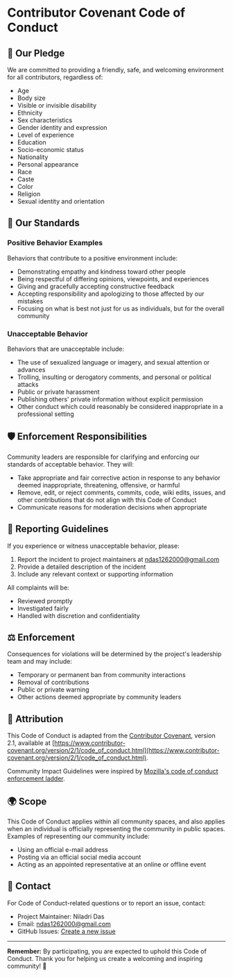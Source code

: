 # Contributor Covenant Code of Conduct

## 🤝 Our Pledge

We are committed to providing a friendly, safe, and welcoming environment for all contributors, regardless of:

- Age
- Body size
- Visible or invisible disability
- Ethnicity
- Sex characteristics
- Gender identity and expression
- Level of experience
- Education
- Socio-economic status
- Nationality
- Personal appearance
- Race
- Caste
- Color
- Religion
- Sexual identity and orientation

## 🌟 Our Standards

### Positive Behavior Examples

Behaviors that contribute to a positive environment include:

- Demonstrating empathy and kindness toward other people
- Being respectful of differing opinions, viewpoints, and experiences
- Giving and gracefully accepting constructive feedback
- Accepting responsibility and apologizing to those affected by our mistakes
- Focusing on what is best not just for us as individuals, but for the overall community

### Unacceptable Behavior

Behaviors that are unacceptable include:

- The use of sexualized language or imagery, and sexual attention or advances
- Trolling, insulting or derogatory comments, and personal or political attacks
- Public or private harassment
- Publishing others' private information without explicit permission
- Other conduct which could reasonably be considered inappropriate in a professional setting

## 🛡️ Enforcement Responsibilities

Community leaders are responsible for clarifying and enforcing our standards of acceptable behavior. They will:

- Take appropriate and fair corrective action in response to any behavior deemed inappropriate, threatening, offensive, or harmful
- Remove, edit, or reject comments, commits, code, wiki edits, issues, and other contributions that do not align with this Code of Conduct
- Communicate reasons for moderation decisions when appropriate

## 📣 Reporting Guidelines

If you experience or witness unacceptable behavior, please:

1. Report the incident to project maintainers at [ndas1262000@gmail.com](mailto:ndas1262000@gmail.com)
2. Provide a detailed description of the incident
3. Include any relevant context or supporting information

All complaints will be:
- Reviewed promptly
- Investigated fairly
- Handled with discretion and confidentiality

## ⚖️ Enforcement

Consequences for violations will be determined by the project's leadership team and may include:

- Temporary or permanent ban from community interactions
- Removal of contributions
- Public or private warning
- Other actions deemed appropriate by community leaders

## 🤲 Attribution

This Code of Conduct is adapted from the [Contributor Covenant][homepage], version 2.1, available at [https://www.contributor-covenant.org/version/2/1/code_of_conduct.html](https://www.contributor-covenant.org/version/2/1/code_of_conduct.html).

Community Impact Guidelines were inspired by [Mozilla's code of conduct enforcement ladder](https://github.com/mozilla/diversity).

## 🌍 Scope

This Code of Conduct applies within all community spaces, and also applies when an individual is officially representing the community in public spaces. Examples of representing our community include:

- Using an official e-mail address
- Posting via an official social media account
- Acting as an appointed representative at an online or offline event

## 📧 Contact

For Code of Conduct-related questions or to report an issue, contact:
- Project Maintainer: Niladri Das
- Email: [ndas1262000@gmail.com](mailto:ndas1262000@gmail.com)
- GitHub Issues: [Create a new issue](https://github.com/bniladridas/jarvis-assistant/issues/new)

---

**Remember:** By participating, you are expected to uphold this Code of Conduct. Thank you for helping us create a welcoming and inspiring community! 🌈

[homepage]: https://www.contributor-covenant.org